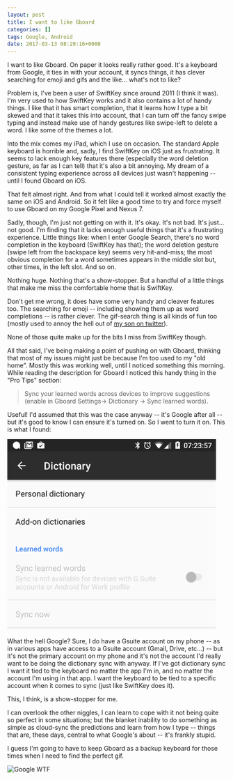 ```yaml
---
layout: post
title: I want to like Gboard
categories: []
tags: Google, Android
date: 2017-03-13 08:29:16+0000
---
```


I want to like Gboard. On paper it looks really rather good. It's a keyboard
from Google, it ties in with your account, it syncs things, it has clever
searching for emoji and gifs and the like... what's not to like?

Problem is, I've been a user of SwiftKey since around 2011 (I think it was).
I'm very used to how SwiftKey works and it also contains a lot of handy
things. I like that it has smart completion, that it learns how I type a bit
skewed and that it takes this into account, that I can turn off the fancy
swipe typing and instead make use of handy gestures like swipe-left to
delete a word. I like some of the themes a lot.

Into the mix comes my iPad, which I use on occasion. The standard Apple
keyboard is horrible and, sadly, I find SwiftKey on iOS just as frustrating.
It seems to lack enough key features there (especially the word deletion
gesture, as far as I can tell) that it's also a bit annoying. My dream of a
consistent typing experience across all devices just wasn't happening --
until I found Gboard on iOS.

That felt almost right. And from what I could tell it worked almost exactly
the same on iOS and Android. So it felt like a good time to try and force
myself to use Gboard on my Google Pixel and Nexus 7.

Sadly, though, I'm just not getting on with it. It's okay. It's not bad.
It's just... not good. I'm finding that it lacks enough useful things that
it's a frustrating experience. Little things like: when I enter Google
Search, there's no word completion in the keyboard (SwiftKey has that); the
word deletion gesture (swipe left from the backspace key) seems very
hit-and-miss; the most obvious completion for a word sometimes appears in
the middle slot but, other times, in the left slot. And so on.

Nothing huge. Nothing that's a show-stopper. But a handful of a little
things that make me miss the comfortable home that is SwiftKey.

Don't get me wrong, it does have some very handy and cleaver features too.
The searching for emoji -- including showing them up as word completions --
is rather clever. The gif-search thing is all kinds of fun too (mostly used
to annoy the hell out
of [my son on twitter](https://twitter.com/VolcanicArts)).

None of those quite make up for the bits I miss from SwiftKey though.

All that said, I've being making a point of pushing on with Gboard, thinking
that most of my issues might just be because I'm too used to my "old home".
Mostly this was working well, until I noticed something this morning. While
reading the description for Gboard I noticed this handy thing in the "Pro
Tips" section:

> Sync your learned words across devices to improve suggestions (enable in
> Gboard Settings→ Dictionary → Sync learned words).

Useful! I'd assumed that this was the case anyway -- it's Google after all
-- but it's good to know I can ensure it's turned on. So I went to turn it
on. This is what I found:

![Gboard WTF](/attachments/2017/03/13/Screenshot_20170313-072359.png)

What the hell Google? Sure, I do have a Gsuite account on my phone -- as in
various apps have access to a Gsuite account (Gmail, Drive, etc...) -- but
it's not the primary account on my phone and it's not the account I'd really
want to be doing the dictionary sync with anyway. If I've got dictionary
sync I want it tied to the keyboard no matter the app I'm in, and no matter
the account I'm using in that app. I want the keyboard to be tied to a
specific account when it comes to sync (just like SwiftKey does it).

This, I think, is a show-stopper for me.

I can overlook the other niggles, I can learn to cope with it not being
quite so perfect in some situations; but the blanket inability to do
something as simple as cloud-sync the predictions and learn from how I type
-- things that are, these days, central to what Google's about -- it's
frankly stupid.

I guess I'm going to have to keep Gboard as a backup keyboard for those
times when I need to find the perfect gif.

![Google WTF](http://i.imgur.com/0mw1I8e.gif)

[//]: # (2017-03-13-i_want_to_like_gboard.md ends here)
